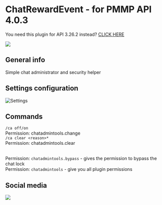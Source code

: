 # ChatRewardEvent - for PMMP API 4.0.3

You need this plugin for API 3.26.2 instead? [CLICK HERE](https://github.com/J0k3rrWild/ChatAdminTools)

[![](https://poggit.pmmp.io/shield.state/ChatAdminTools)](https://poggit.pmmp.io/p/ChatAdminTools)

## General info

Simple chat administrator and security helper

## Settings configuration

![Settings](./assets/1.PNG)

## Commands

`` /ca off/on `` <br>
Permission: chatadmintools.change<br>
`` /ca clear <reason>* `` <br>
Permission: chatadmintools.clear<br><br>

Permission: ``chatadmintools.bypass`` - gives the permission to bypass the chat lock<br>
Permission: ``chatadmintools`` - give you all plugin permissions <br>



## Social media

[![](https://img.shields.io/badge/Discord-7289DA?style=for-the-badge&logo=discord&logoColor=white)](https://discord.gg/8b3rKZPYM8)

